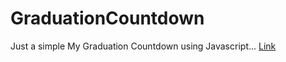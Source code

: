 # GraduationCountdown
Just a simple My Graduation Countdown using Javascript...
[Link](https://yarmuhammadtalpur.github.io/GraduationCountdown/)
